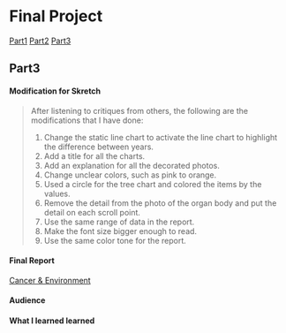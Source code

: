 # Final Project
[Part1](https://weih2-wh.github.io/Telling_stories_with_data_Porfolio/final_project_part1_WeiHuang.html  "Title") 
[Part2](https://weih2-wh.github.io/Telling_stories_with_data_Porfolio/final_project_part2_WeiHuang.html  "Title") 
[Part3](https://weih2-wh.github.io/Telling_stories_with_data_Porfolio/final_project_part3_WeiHuang.html  "Title") 

## Part3
#### Modification for Skretch
> After listening to critiques from others, the following are the modifications that I have done: 
> 1. Change the static line chart to activate the line chart to highlight the difference between years.
> 2. Add a title for all the charts.
> 3. Add an explanation for all the decorated photos.
> 4. Change unclear colors, such as pink to orange.
> 5. Used a circle for the tree chart and colored the items by the values.
> 6. Remove the detail from the photo of the organ body and put the detail on each scroll point.
> 7. Use the same range of data in the report.
> 8. Make the font size bigger enough to read.
> 9. Use the same color tone for the report.

#### Final Report
[Cancer & Environment](https://carnegiemellon.shorthandstories.com/cancer-environment/index.html  "Title") 

#### Audience

#### What I learned learned

